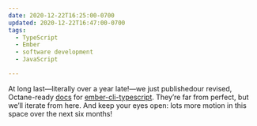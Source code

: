 ```yaml
---
date: 2020-12-22T16:25:00-0700
updated: 2020-12-22T16:47:00-0700
tags:
  - TypeScript
  - Ember
  - software development
  - JavaScript

---
```


At long last—literally over a year late!—we just publishedour revised, Octane-ready [docs][docs] for [ember-cli-typescript][e-c-ts]. They’re far from perfect, but we’ll iterate from here. And keep your eyes open: lots more motion in this space over the next six months!

[docs]: https://typed-ember.gitbook.io/ember-cli-typescript/
[e-c-ts]: https://github.com/typed-ember/ember-cli-typescript
[Octane]: https://emberjs.com/editions/octane/